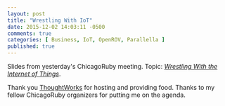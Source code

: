 ```yaml
---
layout: post
title: "Wrestling With IoT"
date: 2015-12-02 14:03:11 -0500
comments: true
categories: [ Business, IoT, OpenROV, Parallella ]
published: true
---
```

Slides from yesterday's ChicagoRuby meeting. Topic: [_Wrestling With the Internet of Things_](http://www.meetup.com/ChicagoRuby/events/221411673/).

<center><script async class="speakerdeck-embed" data-id="040a878eebe14c1fa01e7a0df2b90827" data-ratio="1.77777777777778" src="//speakerdeck.com/assets/embed.js"></script></center>

<!--more-->

Thank you [ThoughtWorks](http://thoughtworks.com) for hosting and providing food. Thanks to my fellow ChicagoRuby organizers for putting me on the agenda.


